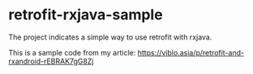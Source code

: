 # retrofit-rxjava-sample

The project indicates a simple way to use retrofit with rxjava.

This is a sample code from my article: https://viblo.asia/p/retrofit-and-rxandroid-rEBRAK7gG8Zj
